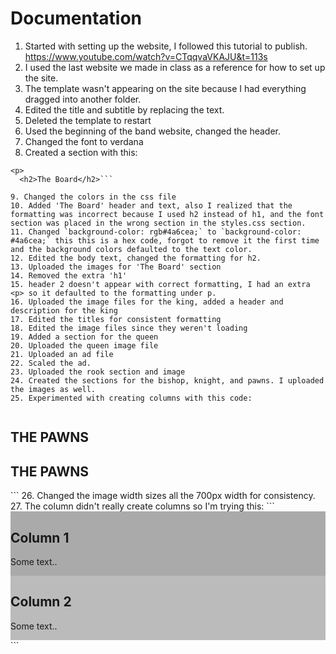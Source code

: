 # Documentation
1. Started with setting up the website, I followed this tutorial to publish. https://www.youtube.com/watch?v=CTqqvaVKAJU&t=113s
2. I used the last website we made in class as a reference for how to set up the site.
3. The template wasn't appearing on the site because I had everything dragged into another folder.
4. Edited the title and subtitle by replacing the text.
5. Deleted the template to restart
6. Used the beginning of the band website, changed the header.
7. Changed the font to verdana
8. Created a section with this:
```</h1>
<p>
  <h2>The Board</h2>```

9. Changed the colors in the css file
10. Added 'The Board' header and text, also I realized that the formatting was incorrect because I used h2 instead of h1, and the font section was placed in the wrong section in the styles.css section.
11. Changed `background-color: rgb#4a6cea;` to `background-color: #4a6cea;` this this is a hex code, forgot to remove it the first time and the background colors defaulted to the text color.
12. Edited the body text, changed the formatting for h2.
13. Uploaded the images for 'The Board' section
14. Removed the extra 'h1'
15. header 2 doesn't appear with correct formatting, I had an extra <p> so it defaulted to the formatting under p.
16. Uploaded the image files for the king, added a header and description for the king
17. Edited the titles for consistent formatting
18. Edited the image files since they weren't loading
19. Added a section for the queen
20. Uploaded the queen image file
21. Uploaded an ad file
22. Scaled the ad.
23. Uploaded the rook section and image
24. Created the sections for the bishop, knight, and pawns. I uploaded the images as well.
25. Experimented with creating columns with this code:
```
  <div class="row">
    <div class="column"></div>
    <h2>     THE PAWNS</h2
    <div class="column"></div>
    <h2>     THE PAWNS</h2
  </div>
```
26. Changed the image width sizes all the 700px width for consistency.
27. The column didn't really create columns so I'm trying this:
```<div class="row">
  <div class="column" style="background-color:#aaa;">
    <h2>Column 1</h2>
    <p>Some text..</p>
  </div>
  <div class="column" style="background-color:#bbb;">
    <h2>Column 2</h2>
    <p>Some text..</p>
  </div>
</div>```